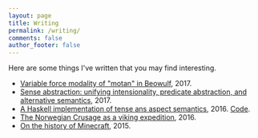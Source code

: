 ```yaml
---
layout: page
title: Writing
permalink: /writing/
comments: false
author_footer: false
---
```


Here are some things I've written that you may find interesting.

* [Variable force modality of "motan" in Beowulf](https://ling.auf.net/lingbuzz/003541), 2017.
* [Sense abstraction: unifying intensionality, predicate abstraction, and alternative semantics](https://ling.auf.net/lingbuzz/003487), 2017.
* [A Haskell implementation of tense ans aspect semantics](/files/tenses/Final_Project.pdf), 2016.
[Code](/files/tenses/tenses.zip).
* [The Norwegian Crusage as a viking expedition](/files/Jorsalafari.pdf), 2016.
* [On the history of Minecraft](http://www.packerintersections.com/the-history-of-minecraft-how-a-swedish-indie-game-came-to-dominate-the-world.html), 2015.

